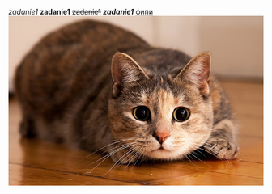 *zadanie1*
**zadanie1**
~~zadanie1~~
***zadanie1***
[фипи](https://fipi.ru/)
![Alt-текст](https://github.com/galsanova/dhh/blob/main/1559798617_1.jpg)
